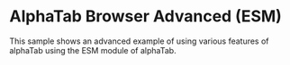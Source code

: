 ﻿# AlphaTab Browser Advanced (ESM)

This sample shows an advanced example of using various features of alphaTab using the ESM module of alphaTab. 
